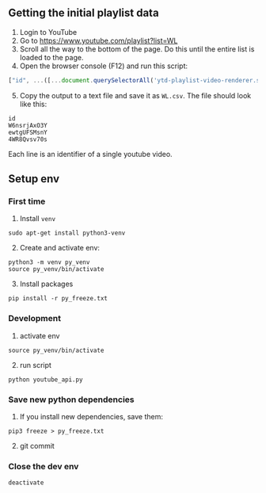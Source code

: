 ## Getting the initial playlist data
1. Login to YouTube
2. Go to https://www.youtube.com/playlist?list=WL
3. Scroll all the way to the bottom of the page. Do this until the entire list is loaded to the page.
4. Open the browser console (F12) and run this script:
```javascript
["id", ...([...document.querySelectorAll('ytd-playlist-video-renderer.style-scope > div:nth-child(2) > a:nth-child(1)')].map(e => e.href.match(/v=([^&]*)/)[1]))].join('\n')
```
5. Copy the output to a text file and save it as `WL.csv`. The file should look like this:
```
id
W6nsrjAxO3Y
ewtgUFSMsnY
4WR8Qvsv70s
```
Each line is an identifier of a single youtube video.

## Setup env

### First time
1. Install `venv`
```
sudo apt-get install python3-venv
```
2. Create and activate env:
```
python3 -m venv py_venv
source py_venv/bin/activate
```
3. Install packages
```
pip install -r py_freeze.txt
```

### Development
1. activate env
```
source py_venv/bin/activate
```
2. run script
```
python youtube_api.py
```

### Save new python dependencies
1. If you install new dependencies, save them:
```
pip3 freeze > py_freeze.txt
```
2. git commit

### Close the dev env
```
deactivate
```
